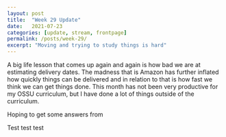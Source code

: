 ```yaml
---
layout: post
title:  "Week 29 Update"
date:   2021-07-23
categories: [update, stream, frontpage]
permalink: /posts/week-29/
excerpt: "Moving and trying to study things is hard"
---
```


A big life lesson that comes up again and again is how bad we are at estimating delivery dates. The madness that is Amazon has further inflated how quickly things can be delivered and in relation to that is how fast we think we can get things done. This month has not been very productive for my OSSU curriculum, but I have done a lot of things outside of the curriculum.

Hoping to get some answers from

Test test test